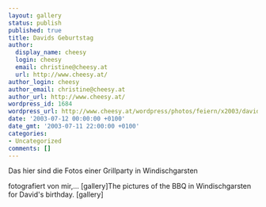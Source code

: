 ```yaml
---
layout: gallery
status: publish
published: true
title: Davids Geburtstag
author:
  display_name: cheesy
  login: cheesy
  email: christine@cheesy.at
  url: http://www.cheesy.at/
author_login: cheesy
author_email: christine@cheesy.at
author_url: http://www.cheesy.at/
wordpress_id: 1684
wordpress_url: http://www.cheesy.at/wordpress/photos/feiern/x2003/davids-geburtstag/
date: '2003-07-12 00:00:00 +0100'
date_gmt: '2003-07-11 22:00:00 +0100'
categories:
- Uncategorized
comments: []
---
```

<!--:de-->Das hier sind die Fotos einer Grillparty in Windischgarsten
fotografiert von mir,...
[gallery]<!--:--><!--:en-->The pictures of the BBQ in Windischgarsten for David's birthday.
[gallery]<!--:-->
